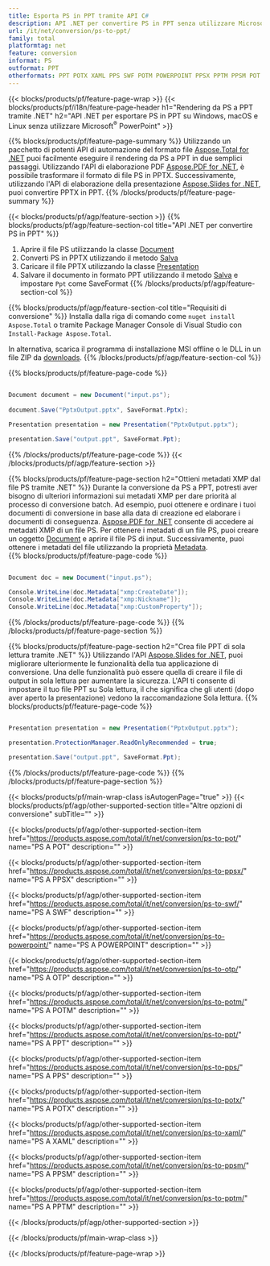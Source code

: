 ```yaml
---
title: Esporta PS in PPT tramite API C#
description: API .NET per convertire PS in PPT senza utilizzare Microsoft Word
url: /it/net/conversion/ps-to-ppt/
family: total
platformtag: net
feature: conversion
informat: PS
outformat: PPT
otherformats: PPT POTX XAML PPS SWF POTM POWERPOINT PPSX PPTM PPSM POT OTP
---
```

{{< blocks/products/pf/feature-page-wrap >}}
{{< blocks/products/pf/i18n/feature-page-header h1="Rendering da PS a PPT tramite .NET" h2="API .NET per esportare PS in PPT su Windows, macOS e Linux senza utilizzare Microsoft<sup>&reg;</sup> PowerPoint" >}}

{{% blocks/products/pf/feature-page-summary %}}
Utilizzando un pacchetto di potenti API di automazione del formato file [Aspose.Total for .NET](https://products.aspose.com/total/net/) puoi facilmente eseguire il rendering da PS a PPT in due semplici passaggi. Utilizzando l'API di elaborazione PDF [Aspose.PDF for .NET](https://products.aspose.com/pdf/net/), è possibile trasformare il formato di file PS in PPTX. Successivamente, utilizzando l'API di elaborazione della presentazione [Aspose.Slides for .NET](https://products.aspose.com/slides/net/), puoi convertire PPTX in PPT.
{{% /blocks/products/pf/feature-page-summary  %}}

{{< blocks/products/pf/agp/feature-section >}}
{{% blocks/products/pf/agp/feature-section-col title="API .NET per convertire PS in PPT" %}}
1. Aprire il file PS utilizzando la classe [Document](https://apiference.aspose.com/pdf/net/aspose.pdf/document)
2. Converti PS in PPTX utilizzando il metodo [Salva](https://apiference.aspose.com/pdf/net/aspose.pdf.document/save/methods/5)
3. Caricare il file PPTX utilizzando la classe [Presentation](https://apiference.aspose.com/slides/net/aspose.slides/presentation)
4. Salvare il documento in formato PPT utilizzando il metodo [Salva](https://apiference.aspose.com/slides/net/aspose.slides.presentation/save/methods/5) e impostare `Ppt` come SaveFormat
{{% /blocks/products/pf/agp/feature-section-col %}}

{{% blocks/products/pf/agp/feature-section-col title="Requisiti di conversione" %}}
Installa dalla riga di comando come ```nuget install Aspose.Total``` o tramite Package Manager Console di Visual Studio con ```Install-Package Aspose.Total```.

In alternativa, scarica il programma di installazione MSI offline o le DLL in un file ZIP da [downloads](https://downloads.aspose.com/total/net).
{{% /blocks/products/pf/agp/feature-section-col %}}

{{% blocks/products/pf/feature-page-code %}}

```cs

Document document = new Document("input.ps");
 
document.Save("PptxOutput.pptx", SaveFormat.Pptx); 

Presentation presentation = new Presentation("PptxOutput.pptx");

presentation.Save("output.ppt", SaveFormat.Ppt);   
```
{{% /blocks/products/pf/feature-page-code %}}
{{< /blocks/products/pf/agp/feature-section >}}

{{% blocks/products/pf/feature-page-section  h2="Ottieni metadati XMP dal file PS tramite .NET" %}}
Durante la conversione da PS a PPT, potresti aver bisogno di ulteriori informazioni sui metadati XMP per dare priorità al processo di conversione batch. Ad esempio, puoi ottenere e ordinare i tuoi documenti di conversione in base alla data di creazione ed elaborare i documenti di conseguenza. [Aspose.PDF for .NET](https://products.aspose.com/pdf/net/) consente di accedere ai metadati XMP di un file PS. Per ottenere i metadati di un file PS, puoi creare un oggetto [Document](https://apiference.aspose.com/pdf/net/aspose.pdf/document) e aprire il file PS di input. Successivamente, puoi ottenere i metadati del file utilizzando la proprietà [Metadata](https://apiference.aspose.com/pdf/net/aspose.pdf/document/properties/metadata).  
{{% blocks/products/pf/feature-page-code %}}

```cs

Document doc = new Document("input.ps");

Console.WriteLine(doc.Metadata["xmp:CreateDate"]);
Console.WriteLine(doc.Metadata["xmp:Nickname"]);
Console.WriteLine(doc.Metadata["xmp:CustomProperty"]);
```
{{% /blocks/products/pf/feature-page-code  %}}
{{% /blocks/products/pf/feature-page-section %}}

{{% blocks/products/pf/feature-page-section  h2="Crea file PPT di sola lettura tramite .NET" %}}
Utilizzando l'API [Aspose.Slides for .NET](https://products.aspose.com/slides/net/), puoi migliorare ulteriormente le funzionalità della tua applicazione di conversione. Una delle funzionalità può essere quella di creare il file di output in sola lettura per aumentare la sicurezza. L'API ti consente di impostare il tuo file PPT su Sola lettura, il che significa che gli utenti (dopo aver aperto la presentazione) vedono la raccomandazione Sola lettura. 
{{% blocks/products/pf/feature-page-code %}}

```cs

Presentation presentation = new Presentation("PptxOutput.pptx");

presentation.ProtectionManager.ReadOnlyRecommended = true;

presentation.Save("output.ppt", SaveFormat.Ppt);     
```
{{% /blocks/products/pf/feature-page-code  %}}
{{% /blocks/products/pf/feature-page-section %}}

{{< blocks/products/pf/main-wrap-class isAutogenPage="true" >}}
{{< blocks/products/pf/agp/other-supported-section title="Altre opzioni di conversione" subTitle="" >}}

{{< blocks/products/pf/agp/other-supported-section-item href="https://products.aspose.com/total/it/net/conversion/ps-to-pot/" name="PS A POT" description="" >}}

{{< blocks/products/pf/agp/other-supported-section-item href="https://products.aspose.com/total/it/net/conversion/ps-to-ppsx/" name="PS A PPSX" description="" >}}

{{< blocks/products/pf/agp/other-supported-section-item href="https://products.aspose.com/total/it/net/conversion/ps-to-swf/" name="PS A SWF" description="" >}}

{{< blocks/products/pf/agp/other-supported-section-item href="https://products.aspose.com/total/it/net/conversion/ps-to-powerpoint/" name="PS A POWERPOINT" description="" >}}

{{< blocks/products/pf/agp/other-supported-section-item href="https://products.aspose.com/total/it/net/conversion/ps-to-otp/" name="PS A OTP" description="" >}}

{{< blocks/products/pf/agp/other-supported-section-item href="https://products.aspose.com/total/it/net/conversion/ps-to-potm/" name="PS A POTM" description="" >}}

{{< blocks/products/pf/agp/other-supported-section-item href="https://products.aspose.com/total/it/net/conversion/ps-to-ppt/" name="PS A PPT" description="" >}}

{{< blocks/products/pf/agp/other-supported-section-item href="https://products.aspose.com/total/it/net/conversion/ps-to-pps/" name="PS A PPS" description="" >}}

{{< blocks/products/pf/agp/other-supported-section-item href="https://products.aspose.com/total/it/net/conversion/ps-to-potx/" name="PS A POTX" description="" >}}

{{< blocks/products/pf/agp/other-supported-section-item href="https://products.aspose.com/total/it/net/conversion/ps-to-xaml/" name="PS A XAML" description="" >}}

{{< blocks/products/pf/agp/other-supported-section-item href="https://products.aspose.com/total/it/net/conversion/ps-to-ppsm/" name="PS A PPSM" description="" >}}

{{< blocks/products/pf/agp/other-supported-section-item href="https://products.aspose.com/total/it/net/conversion/ps-to-pptm/" name="PS A PPTM" description="" >}}



{{< /blocks/products/pf/agp/other-supported-section >}}

{{< /blocks/products/pf/main-wrap-class >}}

{{< /blocks/products/pf/feature-page-wrap >}}
